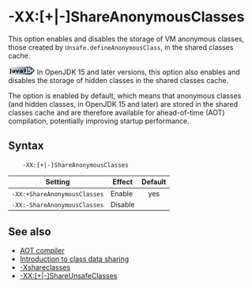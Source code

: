 <!--
* Copyright (c) 2017, 2021 IBM Corp. and others
*
* This program and the accompanying materials are made
* available under the terms of the Eclipse Public License 2.0
* which accompanies this distribution and is available at
* https://www.eclipse.org/legal/epl-2.0/ or the Apache
* License, Version 2.0 which accompanies this distribution and
* is available at https://www.apache.org/licenses/LICENSE-2.0.
*
* This Source Code may also be made available under the
* following Secondary Licenses when the conditions for such
* availability set forth in the Eclipse Public License, v. 2.0
* are satisfied: GNU General Public License, version 2 with
* the GNU Classpath Exception [1] and GNU General Public
* License, version 2 with the OpenJDK Assembly Exception [2].
*
* [1] https://www.gnu.org/software/classpath/license.html
* [2] http://openjdk.java.net/legal/assembly-exception.html
*
* SPDX-License-Identifier: EPL-2.0 OR Apache-2.0 OR GPL-2.0 WITH
* Classpath-exception-2.0 OR LicenseRef-GPL-2.0 WITH Assembly-exception
-->

# -XX:[+|-]ShareAnonymousClasses

This option enables and disables the storage of VM anonymous classes, those created by `Unsafe.defineAnonymousClass`, in the shared classes cache.

![Start of content that applies to Java 15+](cr/java15plus.png) In OpenJDK 15 and later versions, this option also enables and disables the storage of hidden classes in the shared classes cache.

The option is enabled by default, which means that anonymous classes (and hidden classes, in OpenJDK 15 and later) are stored in the shared classes cache and are therefore available for ahead-of-time (AOT) compilation, potentially improving startup performance.

## Syntax

        -XX:[+|-]ShareAnonymousClasses

| Setting                      | Effect  | Default                                                                        |
|------------------------------|---------|:------------------------------------------------------------------------------:|
| `-XX:+ShareAnonymousClasses` | Enable  | <i class="fa fa-check" aria-hidden="true"></i><span class="sr-only">yes</span> |
| `-XX:-ShareAnonymousClasses` | Disable |                                                                                |


## See also

- [AOT compiler](aot.md)
- [Introduction to class data sharing](shrc.md)
- [-Xshareclasses](xshareclasses.md)
- [-XX:[+|-]ShareUnsafeClasses](xxshareunsafeclasses.md)



<!-- ==== END OF TOPIC ==== xxshareanonymousclasses.md ==== -->
